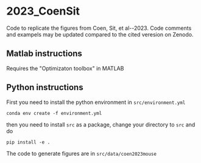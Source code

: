 # 2023_CoenSit

Code to replicate the figures from Coen, Sit, et al--2023.
Code comments and exampels may be updated compared to the cited veresion on Zenodo. 

## Matlab instructions

Requires the "Optimizaton toolbox" in MATLAB

## Python instructions

First you need to install the python environment in `src/environment.yml`

```
conda env create -f environment.yml 
```

then you need to install `src` as a package, change your directory to `src` and do

```
pip install -e .
```

The code to generate figures are in `src/data/coen2023mouse`


